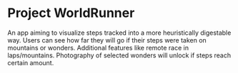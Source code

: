 # Project WorldRunner

An app aiming to visualize steps tracked into a more heuristically digestable way. Users can see how far they will go if their steps were taken on mountains or wonders.
Additional features like remote race in laps/mountains. Photography of selected wonders will unlock if steps reach certain amount.
